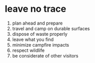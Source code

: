 # leave no trace

1. plan ahead and prepare
2. travel and camp on durable surfaces
3. dispose of waste properly
4. leave what you find
5. minimize campfire impacts
6. respect wildlife
7. be considerate of other visitors

